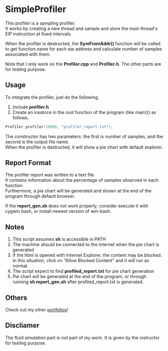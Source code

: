 # SimpleProfiler

This profiler is a sampling profiler.  
It works by creating a new thread and sample and store the main thread's EIP instruction at fixed intervals.  

When the profiler is destructed, the **SymFromAddr()** function will be called to get function name for each eip address and calculate number of samples associated with them.

Note that I only work on the **Profiler.cpp** and **Profiler.h**. The other parts are for testing purpose.

## Usage

To integrate the profiler, just do the following.
1. Include **profiler.h**
2. Create an insatnce in the root function of the program (like main()) as follows.  
```c++
Profiler profiler(10000, "profiler_report.txt");  
```
The constructor has two parameters: the first is number of samples, and the second is the output file name.   
When the profiler is destructed, it will show a pie chart with default explorer.

## Report Format
The profiler report was written to a text file.  
It contains information about the percentage of samples observed in each function.  
Furthermore, a pie chart will be generated and shown at the end of the program through default browser.

If the **report_gen.sh** does not work properly, consider execute it with cygwin bash, or install newest version of win-bash.

## Notes
1. This script assumes **sh** is accessible in PATH
2. The machine should be connected to the internet when the pie chart is generated
3. If the html is opened with Internet Explorer, the content may be blocked. In this situation, click on "Allow Blocked Content" and it will run as normal.
4. The script expect to find **profiled_report.txt** for pie chart generation
5. Pie chart will be generated at the end of the program, or through running **sh report_gen.sh** after profiled_report.txt is generated.

## Others
Check out my other [portfolios](http://seanshih.com)! 

## Discliamer

The fluid simulation part is not part of my work.  It is given by the instructor for testing purpose.

